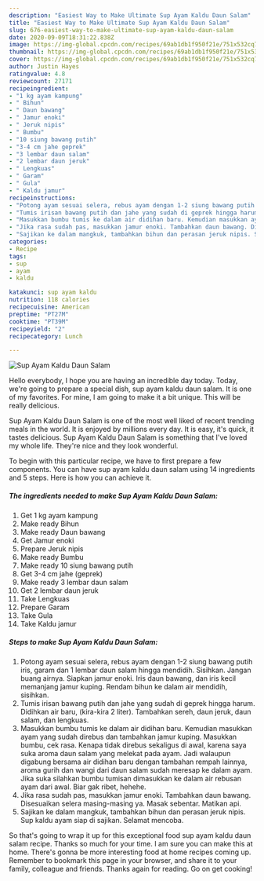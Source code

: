 ```yaml
---
description: "Easiest Way to Make Ultimate Sup Ayam Kaldu Daun Salam"
title: "Easiest Way to Make Ultimate Sup Ayam Kaldu Daun Salam"
slug: 676-easiest-way-to-make-ultimate-sup-ayam-kaldu-daun-salam
date: 2020-09-09T18:31:22.838Z
image: https://img-global.cpcdn.com/recipes/69ab1db1f950f21e/751x532cq70/sup-ayam-kaldu-daun-salam-foto-resep-utama.jpg
thumbnail: https://img-global.cpcdn.com/recipes/69ab1db1f950f21e/751x532cq70/sup-ayam-kaldu-daun-salam-foto-resep-utama.jpg
cover: https://img-global.cpcdn.com/recipes/69ab1db1f950f21e/751x532cq70/sup-ayam-kaldu-daun-salam-foto-resep-utama.jpg
author: Justin Hayes
ratingvalue: 4.8
reviewcount: 27171
recipeingredient:
- "1 kg ayam kampung"
- " Bihun"
- " Daun bawang"
- " Jamur enoki"
- " Jeruk nipis"
- " Bumbu"
- "10 siung bawang putih"
- "3-4 cm jahe geprek"
- "3 lembar daun salam"
- "2 lembar daun jeruk"
- " Lengkuas"
- " Garam"
- " Gula"
- " Kaldu jamur"
recipeinstructions:
- "Potong ayam sesuai selera, rebus ayam dengan 1-2 siung bawang putih iris, garam dan 1 lembar daun salam hingga mendidih. Sisihkan. Jangan buang airnya. Siapkan jamur enoki. Iris daun bawang, dan iris kecil memanjang jamur kuping. Rendam bihun ke dalam air mendidih, sisihkan."
- "Tumis irisan bawang putih dan jahe yang sudah di geprek hingga harum. Didihkan air baru, (kira-kira 2 liter). Tambahkan sereh, daun jeruk, daun salam, dan lengkuas."
- "Masukkan bumbu tumis ke dalam air didihan baru. Kemudian masukkan ayam yang sudah direbus dan tambahkan jamur kuping. Masukkan bumbu, cek rasa. Kenapa tidak direbus sekaligus di awal, karena saya suka aroma daun salam yang melekat pada ayam. Jadi walaupun digabung bersama air didihan baru dengan tambahan rempah lainnya, aroma gurih dan wangi dari daun salam sudah meresap ke dalam ayam. Jika suka silahkan bumbu tumisan dimasukkan ke dalam air rebusan ayam dari awal. Biar gak ribet, hehehe."
- "Jika rasa sudah pas, masukkan jamur enoki. Tambahkan daun bawang. Disesuaikan selera masing-masing ya. Masak sebentar. Matikan api."
- "Sajikan ke dalam mangkuk, tambahkan bihun dan perasan jeruk nipis. Sup kaldu ayam siap di sajikan. Selamat mencoba."
categories:
- Recipe
tags:
- sup
- ayam
- kaldu

katakunci: sup ayam kaldu 
nutrition: 118 calories
recipecuisine: American
preptime: "PT27M"
cooktime: "PT39M"
recipeyield: "2"
recipecategory: Lunch

---
```



![Sup Ayam Kaldu Daun Salam](https://img-global.cpcdn.com/recipes/69ab1db1f950f21e/751x532cq70/sup-ayam-kaldu-daun-salam-foto-resep-utama.jpg)

Hello everybody, I hope you are having an incredible day today. Today, we're going to prepare a special dish, sup ayam kaldu daun salam. It is one of my favorites. For mine, I am going to make it a bit unique. This will be really delicious.

Sup Ayam Kaldu Daun Salam is one of the most well liked of recent trending meals in the world. It is enjoyed by millions every day. It is easy, it's quick, it tastes delicious. Sup Ayam Kaldu Daun Salam is something that I've loved my whole life. They're nice and they look wonderful.




To begin with this particular recipe, we have to first prepare a few components. You can have sup ayam kaldu daun salam using 14 ingredients and 5 steps. Here is how you can achieve it.

<!--inarticleads1-->

##### The ingredients needed to make Sup Ayam Kaldu Daun Salam:

1. Get 1 kg ayam kampung
1. Make ready  Bihun
1. Make ready  Daun bawang
1. Get  Jamur enoki
1. Prepare  Jeruk nipis
1. Make ready  Bumbu
1. Make ready 10 siung bawang putih
1. Get 3-4 cm jahe (geprek)
1. Make ready 3 lembar daun salam
1. Get 2 lembar daun jeruk
1. Take  Lengkuas
1. Prepare  Garam
1. Take  Gula
1. Take  Kaldu jamur




<!--inarticleads2-->

##### Steps to make Sup Ayam Kaldu Daun Salam:

1. Potong ayam sesuai selera, rebus ayam dengan 1-2 siung bawang putih iris, garam dan 1 lembar daun salam hingga mendidih. Sisihkan. Jangan buang airnya. Siapkan jamur enoki. Iris daun bawang, dan iris kecil memanjang jamur kuping. Rendam bihun ke dalam air mendidih, sisihkan.
1. Tumis irisan bawang putih dan jahe yang sudah di geprek hingga harum. Didihkan air baru, (kira-kira 2 liter). Tambahkan sereh, daun jeruk, daun salam, dan lengkuas.
1. Masukkan bumbu tumis ke dalam air didihan baru. Kemudian masukkan ayam yang sudah direbus dan tambahkan jamur kuping. Masukkan bumbu, cek rasa. Kenapa tidak direbus sekaligus di awal, karena saya suka aroma daun salam yang melekat pada ayam. Jadi walaupun digabung bersama air didihan baru dengan tambahan rempah lainnya, aroma gurih dan wangi dari daun salam sudah meresap ke dalam ayam. Jika suka silahkan bumbu tumisan dimasukkan ke dalam air rebusan ayam dari awal. Biar gak ribet, hehehe.
1. Jika rasa sudah pas, masukkan jamur enoki. Tambahkan daun bawang. Disesuaikan selera masing-masing ya. Masak sebentar. Matikan api.
1. Sajikan ke dalam mangkuk, tambahkan bihun dan perasan jeruk nipis. Sup kaldu ayam siap di sajikan. Selamat mencoba.




So that's going to wrap it up for this exceptional food sup ayam kaldu daun salam recipe. Thanks so much for your time. I am sure you can make this at home. There's gonna be more interesting food at home recipes coming up. Remember to bookmark this page in your browser, and share it to your family, colleague and friends. Thanks again for reading. Go on get cooking!
